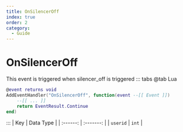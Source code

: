 ```yaml
---
title: OnSilencerOff
index: true
order: 2
category:
  - Guide
---
```


# OnSilencerOff
This event is triggered when silencer_off is triggered
::: tabs
@tab Lua
```lua
@event returns void
AddEventHandler("OnSilencerOff", function(event --[[ Event ]])
    --[[ ... ]]
    return EventResult.Continue
end)
```

:::
|    Key   | Data Type |
| :------: | :-------: |
| `userid` |   `int`   |
